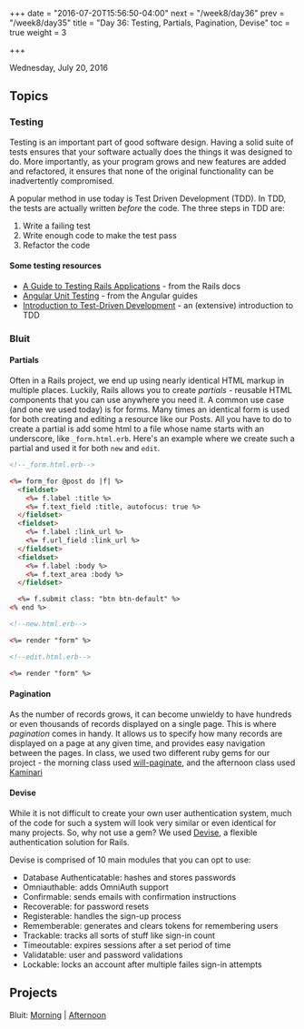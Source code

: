 +++
date = "2016-07-20T15:56:50-04:00"
next = "/week8/day36"
prev = "/week8/day35"
title = "Day 36: Testing, Partials, Pagination, Devise"
toc = true
weight = 3

+++

<date>Wednesday, July 20, 2016</date>

## Topics

### Testing

Testing is an important part of good software design.  Having a solid suite of tests ensures that your software actually does the things it was designed to do.  More importantly, as your program grows and new features are added and refactored, it ensures that none of the original functionality can be inadvertently compromised.

A popular method in use today is Test Driven Development (TDD).  In TDD, the tests are actually written _before_ the code.  The three steps in TDD are:

  1. Write a failing test
  2. Write enough code to make the test pass
  3. Refactor the code

#### Some testing resources

  * [A Guide to Testing Rails Applications](http://guides.rubyonrails.org/testing.html) - from the Rails docs
  * [Angular Unit Testing](https://docs.angularjs.org/guide/unit-testing) - from the Angular guides
  * [Introduction to Test-Driven Development](http://agiledata.org/essays/tdd.html) - an (extensive) introduction to TDD

### Bluit

#### Partials
Often in a Rails project, we end up using nearly identical HTML markup in multiple places.  Luckily, Rails allows you to create _partials_ - reusable HTML components that you can use anywhere you need it. A common use case (and one we used today) is for forms.  Many times an identical form is used for both creating and editing a resource like our Posts. All you have to do to create a partial is add some html to a file whose name starts with an underscore, like `_form.html.erb`.  Here's an example where we create such a partial and used it for both `new` and `edit`.

```html
<!--_form.html.erb-->

<%= form_for @post do |f| %>
  <fieldset>
    <%= f.label :title %>
    <%= f.text_field :title, autofocus: true %>
  </fieldset>
  <fieldset>
    <%= f.label :link_url %>
    <%= f.url_field :link_url %>
  </fieldset>
  <fieldset>
    <%= f.label :body %>
    <%= f.text_area :body %>
  </fieldset>

  <%= f.submit class: "btn btn-default" %>
<% end %>
```

```html
<!--new.html.erb-->

<%= render "form" %>
```

```html
<!--edit.html.erb-->

<%= render "form" %>
```

#### Pagination
As the number of records grows, it can become unwieldy to have hundreds or even thousands of records displayed on a single page.  This is where _pagination_ comes in handy.  It allows us to specify how many records are displayed on a page at any given time, and provides easy navigation between the pages.  In class, we used two different ruby gems for our project - the morning class used [will-paginate](https://github.com/mislav/will_paginate), and the afternoon class used [Kaminari](https://github.com/amatsuda/kaminari)

#### Devise
While it is not difficult to create your own user authentication system, much of the code for such a system will look very similar or even identical for many projects.  So, why not use a gem?  We used [Devise](https://github.com/plataformatec/devise), a flexible authentication solution for Rails.

Devise is comprised of 10 main modules that you can opt to use:

* Database Authenticatable: hashes and stores passwords
* Omniauthable: adds OmniAuth support
* Confirmable: sends emails with confirmation instructions
* Recoverable: for password resets
* Registerable: handles the sign-up process
* Rememberable: generates and clears tokens for remembering users
* Trackable: tracks all sorts of stuff like sign-in count
* Timeoutable: expires sessions after a set period of time
* Validatable: user and password validations
* Lockable: locks an account after multiple failes sign-in attempts

## Projects

Bluit: [Morning](https://github.com/xternbootcamp16/bluit-rails/tree/9f1b2410b4d9091e28eb58970d2eb08719e723a8) | [Afternoon](https://github.com/xternbootcamp16/bluit-rails/tree/1a46968eb965ed85562921e98d11a18facf126d3)
